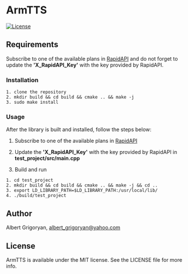 # ArmTTS

[![License](https://img.shields.io/cocoapods/l/ArmTTS.svg?style=flat)](https://cocoapods.org/pods/ArmTTS)

## Requirements
Subscribe to one of the available plans in [RapidAPI](https://rapidapi.com/albertgrigoryan/api/armtts1/pricing) and do not forget to update the **'X_RapidAPI_Key'** with the key provided by RapidAPI.

### Installation

```
1. clone the repository
2. mkdir build && cd build && cmake .. && make -j
3. sudo make install
```

### Usage

After the library is built and installed, follow the steps below:

1. Subscribe to one of the available plans in [RapidAPI](https://rapidapi.com/albertgrigoryan/api/armtts1/pricing)

2. Update the **'X_RapidAPI_Key'**  with the key provided by RapidAPI in **test_project/src/main.cpp**
 
3. Build and run
 
```
1. cd test_project
2. mkdir build && cd build && cmake .. && make -j && cd ..
3. export LD_LIBRARY_PATH=$LD_LIBRARY_PATH:/usr/local/lib/
4. ./build/test_project
```

## Author

Albert Grigoryan, albert_grigoryan@yahoo.com

## License

ArmTTS is available under the MIT license. See the LICENSE file for more info.